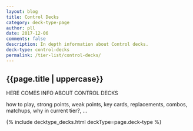 ```yaml
---
layout: blog
title: Control Decks
category: deck-type-page
author: pll
date: 2017-12-06
comments: false
description: In depth information about Control decks.
deck-type: control-decks
permalink: /tier-list/control-decks/ 
---
```


<div class="section">
    <h2>{{page.title | uppercase}}</h2>
    <p>HERE COMES INFO ABOUT CONTROL DECKS</p>
    <p>how to play, strong points, weak points, key cards, replacements, combos, matchups, why in current tier?, ...</p>
</div>

{% include decktype_decks.html deckType=page.deck-type %}